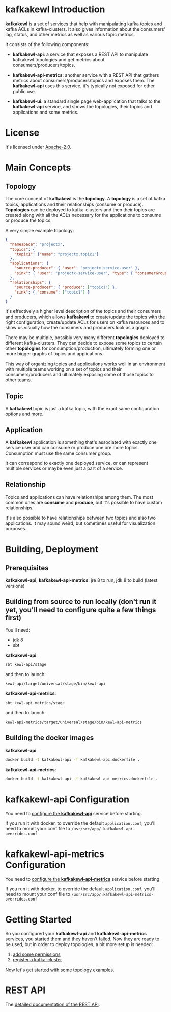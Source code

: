 # **kafkakewl** Introduction

**kafkakewl** is a set of services that help with manipulating kafka topics and kafka ACLs in kafka-clusters. It also gives information about the consumers' lag, status, and other metrics as well as various topic metrics.

It consists of the following components:
- **kafkakewl-api**: a service that exposes a REST API to manipulate kafkakewl topologies and get metrics about consumers/producers/topics.

- **kafkakewl-api-metrics**: another service with a REST API that gathers metrics about consumers/producers/topics and exposes them. The **kafkakewl-api** uses this service, it's typically not exposed for other public use.

- **kafkakewl-ui**: a standard single page web-application that talks to the **kafkakewl-api** service, and shows the topologies, their topics and applications and some metrics.

# License

It's licensed under [Apache-2.0](https://spdx.org/licenses/Apache-2.0.html#licenseText).

# Main Concepts

## Topology

The core concept of **kafkakewl** is the **topology**. A **topology** is a set of kafka topics, applications and their relationships (consume or produce). **Topologies** can be deployed to kafka-clusters and then their topics are created along with all the ACLs necessary for the applications to consume or produce the topics.

A very simple example topology:
```json
{
  "namespace": "projectx",
  "topics": {
    "topic1": {"name": "projectx.topic1"}
  },
  "applications": {
    "source-producer": { "user": "projectx-service-user" },
    "sink": { "user": "projectx-service-user", "type": { "consumerGroup": "projectx.sink" } }
  },
  "relationships": {
    "source-producer": { "produce": ["topic1"] },
    "sink": { "consume": ["topic1"] }
  }
}
```

It's effectively a higher level description of the topics and their consumers and producers, which allows **kafkakewl** to create/update the topics with the right configuration, create/update ACLs for users on kafka resources and to show us visually how the consumers and producers look as a graph.

There may be multiple, possibly very many different **topologies** deployed to different kafka-clusters. They can decide to expose some topics to certain other **topologies** for consumption/production, ultimately forming one or more bigger graphs of topics and applications.

This way of organizing topics and applications works well in an environment with multiple teams working on a set of topics and their consumers/producers and ultimately exposing some of those topics to other teams.

## Topic

A **kafkakewl** topic is just a kafka topic, with the exact same configuration options and more.

## Application

A **kafkakewl** application is something that's associated with exactly one service user and can consume or produce one ore more topics. Consumption must use the same consumer group.

It can correspond to exactly one deployed service, or can represent multiple services or maybe even just a part of a service.

## Relationship

Topics and applications can have relationships among them. The most common ones are **consume** and **produce**, but it's possible to have custom relationships.

It's also possible to have relationships between two topics and also two applications. It may sound weird, but sometimes useful for visualization purposes.

# Building, Deployment

## Prerequisites

**kafkakewl-api**, **kafkakewl-api-metrics**: jre 8 to run, jdk 8 to build (latest versions)

## Building from source to run locally (don't run it yet, you'll need to configure quite a few things first)

You'll need:
- jdk 8
- sbt

**kafkakewl-api**:

```bash
sbt kewl-api/stage
```

and then to launch:

```bash
kewl-api/target/universal/stage/bin/kewl-api
```

**kafkakewl-api-metrics**:

```bash
sbt kewl-api-metrics/stage
```

and then to launch:

```bash
kewl-api-metrics/target/universal/stage/bin/kewl-api-metrics
```

## Building the docker images

**kafkakewl-api**:

```bash
docker build -t kafkakewl-api -f kafkakewl-api.dockerfile .
```

**kafkakewl-api-metrics**:

```bash
docker build -t kafkakewl-api -f kafkakewl-api-metrics.dockerfile .
```

# **kafkakewl-api** Configuration

You need to [configure the **kafkakewl-api**](docs/configuration-kewl-api.md) service before starting.

If you run it with docker, to override the default `application.conf`, you'll need to mount your conf file to `/usr/src/app/.kafkakewl-api-overrides.conf`

# **kafkakewl-api-metrics** Configuration

You need to [configure the **kafkakewl-api-metrics**](docs/configuration-kewl-api-metrics.md) service before starting.

If you run it with docker, to override the default `application.conf`, you'll need to mount your conf file to `/usr/src/app/.kafkakewl-api-metrics-overrides.conf`

# Getting Started

So you configured your **kafkakewl-api** and **kafkakewl-api-metrics** services, you started them and they haven't failed. Now they are ready to be used, but in order to deploy topologies, a bit more setup is needed:

1. [add some permissions](docs/getting-started-permissions.md)
2. [register a kafka-cluster](docs/getting-started-kafkacluster.md)

Now let's [get started with some topology examples](docs/getting-started-topologies.md).

# REST API

The [detailed documentation of the REST API](docs/rest-api.md).

